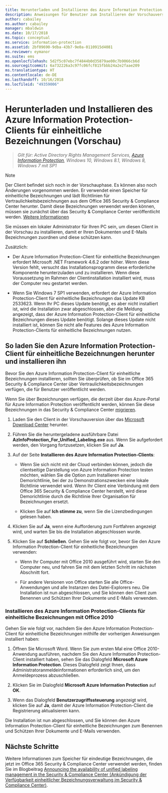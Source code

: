 ```yaml
---
title: Herunterladen und Installieren des Azure Information Protection-Clients für einheitliche Bezeichnungen (Vorschau)
description: Anweisungen für Benutzer zum Installieren der Vorschauversion des Azure Information Protection-Clients für einheitliche Bezeichnungen für Windows, damit diese ihre Dokumente und E-Mails klassifizieren und schützen können.
author: cabailey
ms.author: cabailey
manager: mbaldwin
ms.date: 10/17/2018
ms.topic: conceptual
ms.service: information-protection
ms.assetid: 2bf09690-9dba-43b7-9e0a-0110915d4081
ms.reviewer: eymanor
ms.suite: ems
ms.openlocfilehash: 5d2f5c07ebc7f4844b0d35879ae00c7b9066cb6d
ms.sourcegitcommit: 6a732226a3c97fc06fcf815fbbb24a2e2faae209
ms.translationtype: HT
ms.contentlocale: de-DE
ms.lasthandoff: 10/16/2018
ms.locfileid: "49359006"
---
```

# <a name="download-and-install-the-azure-information-protection-unified-labeling-client-preview"></a>Herunterladen und Installieren des Azure Information Protection-Clients für einheitliche Bezeichnungen (Vorschau)

>*Gilt für: Active Directory Rights Management Services, [Azure Information Protection](https://azure.microsoft.com/pricing/details/information-protection), Windows 10, Windows 8.1, Windows 8, Windows 7 mit SP1*

> [!NOTE]
> Der Client befindet sich noch in der Vorschauphase. Es können also noch Änderungen vorgenommen werden. Er verwendet einen Speicher für einheitliche Bezeichnungen und lädt Richtlinien für Vertraulichkeitsbezeichnungen aus dem Office 365 Security & Compliance Center herunter. Damit diese Bezeichnungen verwendet werden können, müssen sie zunächst über das Security & Compliance Center veröffentlicht werden. [Weitere Informationen](https://techcommunity.microsoft.com/t5/Security-Privacy-and-Compliance/Announcing-the-availability-of-unified-labeling-management-in/ba-p/262492)

Sie müssen ein lokaler Administrator für Ihren PC sein, um diesen Client in der Vorschau zu installieren, damit er Ihren Dokumenten und E-Mails Bezeichnungen zuordnen und diese schützen kann.

Zusätzlich:

- Der Azure Information Protection-Client für einheitliche Bezeichnungen erfordert Microsoft .NET Framework 4.6.2 oder höher. Wenn diese Version fehlt, versucht das Installationsprogramm diese erforderliche Komponente herunterzuladen und zu installieren. Wenn diese Voraussetzung im Rahmen der Clientinstallation installiert wird, muss der Computer neu gestartet werden.

- Wenn Sie Windows 7 SP1 verwenden, erfordert der Azure Information Protection-Client für einheitliche Bezeichnungen das Update KB 2533623. Wenn Ihr PC dieses Update benötigt, es aber nicht installiert ist, wird die Installation zwar abgeschlossen, aber die Meldung angezeigt, dass der Azure Information Protection-Client für einheitliche Bezeichnungen dieses Update benötigt. Solange dieses Update nicht installiert ist, können Sie nicht alle Features des Azure Information Protection-Clients für einheitliche Bezeichnungen nutzen. 

## <a name="to-download-and-install-the-azure-information-protection-unified-labeling-client"></a>So laden Sie den Azure Information Protection-Client für einheitliche Bezeichnungen herunter und installieren ihn

Bevor Sie den Azure Information Protection-Client für einheitliche Bezeichnungen installieren, sollten Sie überprüfen, ob Sie im Office 365 Security & Compliance Center über Vertraulichkeitsbezeichnungen verfügen, die für Benutzer veröffentlicht werden. 

Wenn Sie über Bezeichnungen verfügen, die derzeit über das Azure-Portal für Azure Information Protection veröffentlicht werden, können Sie diese Bezeichnungen in das Security & Compliance Center [migrieren](../configure-policy-migrate-labels.md).

1. Laden Sie den Client in der Vorschauversion über das [Microsoft Download Center](https://www.microsoft.com/en-us/download/details.aspx?id=57440) herunter.

2. Führen Sie die heruntergeladene ausführbare Datei **AzInfoProtection_For_Unified_Labeling.exe** aus. Wenn Sie aufgefordert werden, den Vorgang fortzusetzen, klicken Sie auf **Ja**.    

3. Auf der Seite **Installieren des Azure Information Protection-Clients**:     
    - Wenn Sie sich nicht mit der Cloud verbinden können, jedoch die clientseitige Darstellung von Azure Information Protection testen möchten, wählen Sie die Option zum Installieren einer Demorichtlinie, bei der zu Demonstrationszwecken eine lokale Richtlinie verwendet wird. Wenn Ihr Client eine Verbindung mit dem Office 365 Security & Compliance Center herstellt, wird diese Demorichtlinie durch die Richtlinie Ihrer Organisation für Bezeichnungen ersetzt.

    - Klicken Sie auf **Ich stimme zu**, wenn Sie die Lizenzbedingungen gelesen haben.    

4. Klicken Sie auf **Ja**, wenn eine Aufforderung zum Fortfahren angezeigt wird, und warten Sie bis die Installation abgeschlossen wurde.    

6. Klicken Sie auf **Schließen**. Gehen Sie wie folgt vor, bevor Sie den Azure Information Protection-Client für einheitliche Bezeichnungen verwenden:    

    - Wenn Ihr Computer mit Office 2010 ausgeführt wird, starten Sie den Computer neu, und fahren Sie mit dem letzten Schritt im nächsten Abschnitt fort.    
        
    - Für andere Versionen von Office starten Sie alle Office-Anwendungen und alle Instanzen des Datei-Explorers neu. Die Installation ist nun abgeschlossen, und Sie können den Client zum Benennen und Schützen Ihrer Dokumente und E-Mails verwenden.    

### <a name="installing-the-azure-information-protection-unified-labeling-client-with-office-2010"></a>Installieren des Azure Information Protection-Clients für einheitliche Bezeichnungen mit Office 2010

Gehen Sie wie folgt vor, nachdem Sie den Azure Information Protection-Client für einheitliche Bezeichnungen mithilfe der vorherigen Anweisungen installiert haben:

1. Öffnen Sie Microsoft Word. Wenn Sie zum ersten Mal eine Office 2010-Anwendung ausführen, nachdem Sie den Azure Information Protection-Client installiert haben, sehen Sie das Dialogfeld **Microsoft Azure Information Protection**. Dieses Dialogfeld zeigt Ihnen, dass Administratoranmeldeinformationen erforderlich sind, um den Anmeldeprozess abzuschließen.

2. Klicken Sie im Dialogfeld **Microsoft Azure Information Protection** auf **OK**.

3. Wenn das Dialogfeld **Benutzerzugriffssteuerung** angezeigt wird, klicken Sie auf **Ja**, damit der Azure Information Protection-Client die Registrierung aktualisieren kann.

Die Installation ist nun abgeschlossen, und Sie können den Azure Information Protection-Client für einheitliche Bezeichnungen zum Benennen und Schützen Ihrer Dokumente und E-Mails verwenden.

## <a name="next-steps"></a>Nächste Schritte

Weitere Informationen zum Speicher für eindeutige Bezeichnungen, die jetzt im Office 365 Security & Compliance Center verwendet werden, finden Sie im Blogbeitrag [Announcing the availability of unified labeling management in the Security & Compliance Center (Ankündigung der Verfügbarkeit einheitlicher Bezeichnungsverwaltung im Security & Compliance Center)](https://techcommunity.microsoft.com/t5/Security-Privacy-and-Compliance/Announcing-the-availability-of-unified-labeling-management-in/ba-p/262492).


